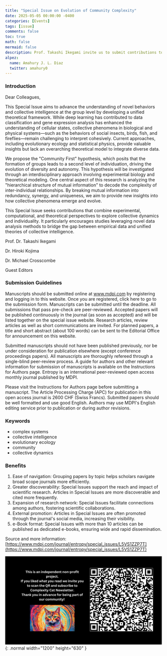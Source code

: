 ```yaml
---
title: "Special Issue on Evolution of Community Complexity"
date: 2025-05-05 00:00:00 -0400
categories: [Events]
tags: [issue]
comments: false
toc: true
math: false
mermaid: false
description: Prof. Takashi Ikegami invite us to submit contributions to his organized special issue about the evolution of community complexity. Deadline for manuscript submissions is 1 November 2025.
alpez:
  name: Amahury J. L. Diaz
  twitter: amahury0
---
```

### Introduction
Dear Colleagues,

This Special Issue aims to advance the understanding of novel behaviors and collective intelligence at the group level by developing a unified theoretical framework. While deep learning has contributed to data classification and gene expression analysis has enhanced the understanding of cellular states, collective phenomena in biological and physical systems—such as the behaviors of social insects, birds, fish, and fireflies—remain challenging to interpret cohesively. Current approaches, including evolutionary ecology and statistical physics, provide valuable insights but lack an overarching theoretical model to integrate diverse data.

We propose the "Community First" hypothesis, which posits that the formation of groups leads to a second level of individuation, driving the evolution of diversity and autonomy. This hypothesis will be investigated through an interdisciplinary approach involving experimental biology and theoretical modeling. One central aspect of this research is analyzing the "hierarchical structure of mutual information" to decode the complexity of inter-individual relationships. By breaking mutual information into redundancy, synergy, and uniqueness, we aim to provide new insights into how collective phenomena emerge and evolve.

This Special Issue seeks contributions that combine experimental, computational, and theoretical perspectives to explore collective dynamics and individuality. It particularly encourages studies leveraging novel data analysis methods to bridge the gap between empirical data and unified theories of collective intelligence.

Prof. Dr. Takashi Ikegami

Dr. Hiroki Kojima

Dr. Michael Crosscombe

Guest Editors

### Submission Guidelines
Manuscripts should be submitted online at www.mdpi.com by registering and logging in to this website. Once you are registered, click here to go to the submission form. Manuscripts can be submitted until the deadline. All submissions that pass pre-check are peer-reviewed. Accepted papers will be published continuously in the journal (as soon as accepted) and will be listed together on the special issue website. Research articles, review articles as well as short communications are invited. For planned papers, a title and short abstract (about 100 words) can be sent to the Editorial Office for announcement on this website.

Submitted manuscripts should not have been published previously, nor be under consideration for publication elsewhere (except conference proceedings papers). All manuscripts are thoroughly refereed through a single-blind peer-review process. A guide for authors and other relevant information for submission of manuscripts is available on the Instructions for Authors page. Entropy is an international peer-reviewed open access monthly journal published by MDPI.

Please visit the Instructions for Authors page before submitting a manuscript. The Article Processing Charge (APC) for publication in this open access journal is 2600 CHF (Swiss Francs). Submitted papers should be well formatted and use good English. Authors may use MDPI's English editing service prior to publication or during author revisions.

### Keywords
- complex systems
- collective intelligence
- evolutionary ecology
- community
- collective dynamics

### Benefits
1. Ease of navigation: Grouping papers by topic helps scholars navigate broad scope journals more efficiently.
2. Greater discoverability: Special Issues support the reach and impact of scientific research. Articles in Special Issues are more discoverable and cited more frequently.
3. Expansion of research network: Special Issues facilitate connections among authors, fostering scientific collaborations.
4. External promotion: Articles in Special Issues are often promoted through the journal's social media, increasing their visibility.
5. e-Book format: Special Issues with more than 10 articles can be published as dedicated e-books, ensuring wide and rapid dissemination.

Source and more information: [https://www.mdpi.com/journal/entropy/special_issues/L5VS1ZZP7T](https://www.mdpi.com/journal/entropy/special_issues/L5VS1ZZP7T)

![Desktop View](/assets/img/fix/complexity-cat-newsletter.png){: .normal width="1200" height="630" }
